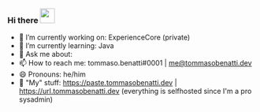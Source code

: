 ### Hi there <img src="https://raw.githubusercontent.com/MartinHeinz/MartinHeinz/master/wave.gif" width="30px">


- 🔭 I’m currently working on: ExperienceCore (private)
- 🌱 I’m currently learning: Java
- 💬 Ask me about:
- 📫 How to reach me: tommaso.benatti#0001 | me@tommasobenatti.dev
- 😄 Pronouns: he/him
- 🧰 "My" stuff: 
      https://paste.tommasobenatti.dev | https://url.tommasobenatti.dev
      (everything is selfhosted since I'm a pro sysadmin)

